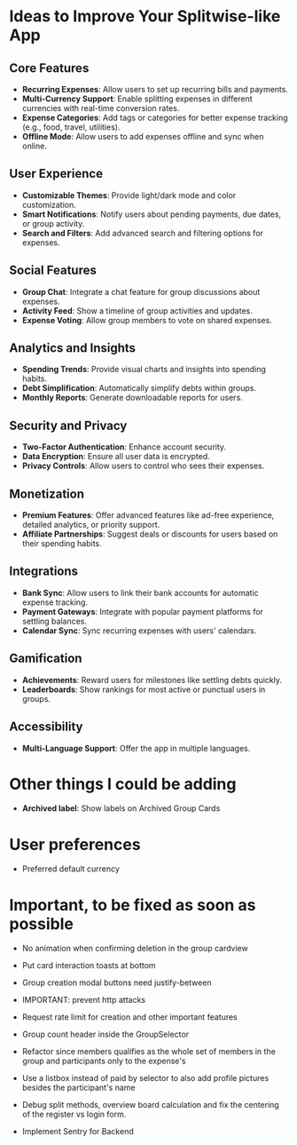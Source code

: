 # Ideas to Improve Your Splitwise-like App

## Core Features
- **Recurring Expenses**: Allow users to set up recurring bills and payments.
- **Multi-Currency Support**: Enable splitting expenses in different currencies with real-time conversion rates.
- **Expense Categories**: Add tags or categories for better expense tracking (e.g., food, travel, utilities).
- **Offline Mode**: Allow users to add expenses offline and sync when online.

## User Experience
- **Customizable Themes**: Provide light/dark mode and color customization.
- **Smart Notifications**: Notify users about pending payments, due dates, or group activity.
- **Search and Filters**: Add advanced search and filtering options for expenses.

## Social Features
- **Group Chat**: Integrate a chat feature for group discussions about expenses.
- **Activity Feed**: Show a timeline of group activities and updates.
- **Expense Voting**: Allow group members to vote on shared expenses.

## Analytics and Insights
- **Spending Trends**: Provide visual charts and insights into spending habits.
- **Debt Simplification**: Automatically simplify debts within groups.
- **Monthly Reports**: Generate downloadable reports for users.

## Security and Privacy
- **Two-Factor Authentication**: Enhance account security.
- **Data Encryption**: Ensure all user data is encrypted.
- **Privacy Controls**: Allow users to control who sees their expenses.

## Monetization
- **Premium Features**: Offer advanced features like ad-free experience, detailed analytics, or priority support.
- **Affiliate Partnerships**: Suggest deals or discounts for users based on their spending habits.

## Integrations
- **Bank Sync**: Allow users to link their bank accounts for automatic expense tracking.
- **Payment Gateways**: Integrate with popular payment platforms for settling balances.
- **Calendar Sync**: Sync recurring expenses with users' calendars.

## Gamification
- **Achievements**: Reward users for milestones like settling debts quickly.
- **Leaderboards**: Show rankings for most active or punctual users in groups.

## Accessibility
- **Multi-Language Support**: Offer the app in multiple languages.

# Other things I could be adding
- **Archived label**: Show labels on Archived Group Cards

# User preferences
- Preferred default currency

# Important, to be fixed as soon as possible
- No animation when confirming deletion in the group cardview
- Put card interaction toasts at bottom
- Group creation modal buttons need justify-between
- IMPORTANT: prevent http attacks 
- Request rate limit for creation and other important features
- Group count header inside the GroupSelector


- Refactor since members qualifies as the whole set of members in the group and participants only to the expense's  
- Use a listbox instead of paid by selector to also add profile pictures besides the participant's name
- Debug split methods, overview board calculation and fix the centering of the register vs login form.
- Implement Sentry for Backend